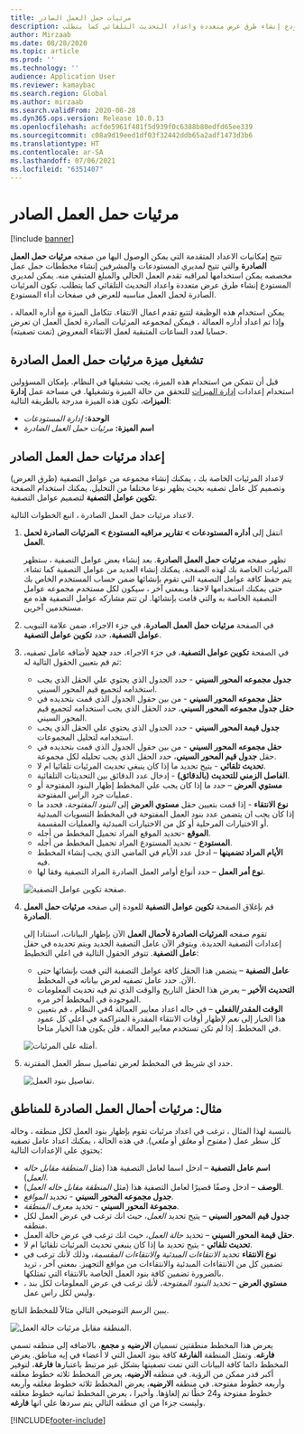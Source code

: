 ```yaml
---
title: مرئيات حمل العمل الصادر
description: يوفر هذا الموضوع معلومات حول مرئيات حمل العمل الصادرة تتيح هذه الوظيفة لمديري المستودع والمشرفين إنشاء مخططات حمل عمل مخصصه يمكن استخدامها لمراقبه تقدم العمل الحالي والمبلغ المتبقي منه. يمكن لمديري المستودع إنشاء طرق عرض متعددة واعداد التحديث التلقائي كما يتطلب.
author: Mirzaab
ms.date: 08/28/2020
ms.topic: article
ms.prod: ''
ms.technology: ''
audience: Application User
ms.reviewer: kamaybac
ms.search.region: Global
ms.author: mirzaab
ms.search.validFrom: 2020-08-28
ms.dyn365.ops.version: Release 10.0.13
ms.openlocfilehash: acfde5961f481f5d939f0c6388b80edfd65ee339
ms.sourcegitcommit: c08a9d19eed1df03f32442ddb65a2adf1473d3b6
ms.translationtype: HT
ms.contentlocale: ar-SA
ms.lasthandoff: 07/06/2021
ms.locfileid: "6351407"
---
```

# <a name="outbound-workload-visualization"></a>مرئيات حمل العمل الصادر

[!include [banner](../includes/banner.md)]

تتيح إمكانيات الاعداد المتقدمة التي يمكن الوصول اليها من صفحه **مرئيات حمل العمل الصادرة** والتي تتيح لمديري المستودعات والمشرفين إنشاء مخططات حمل عمل مخصصه يمكن استخدامها لمراقبه تقدم العمل الحالي والمبلغ المتبقي منه. يمكن لمديري المستودع إنشاء طرق عرض متعددة واعداد التحديث التلقائي كما يتطلب. تكون المرئيات الصادرة لحمل العمل مناسبه للعرض في صفحات أداء المستودع.

يمكن استخدام هذه الوظيفة لتتبع تقدم اعمال الانتقاء. تتكامل الميزة مع أداره العمالة ، وإذا تم اعداد أداره العمالة ، فيمكن لمجموعه المرئيات الصادرة لحمل العمل ان تعرض حسابا لعدد الساعات المتبقية لعمل الانتقاء المعروض (تمت تصفيته).

## <a name="turn-on-the-outbound-workload-visualization-feature"></a>تشغيل ميزة مرئيات حمل العمل الصادرة

قبل أن تتمكن من استخدام هذه الميزة، يجب تشغيلها في النظام. بإمكان المسؤولين استخدام إعدادات [إدارة الميزات](../../fin-ops-core/fin-ops/get-started/feature-management/feature-management-overview.md) للتحقق من حالة الميزة وتشغيلها. في مساحة عمل **إدارة الميزات**، تكون هذه الميزة مدرجة بالطريقة التالية:

- **الوحدة:** *إدارة المستودعات*
- **اسم الميزة:** *مرئيات حمل العمل الصادرة*

## <a name="set-up-outbound-workload-visualizations"></a>إعداد مرئيات حمل العمل الصادر

لاعداد المرئيات الخاصة بك ، يمكنك إنشاء مجموعه من عوامل التصفية (طرق العرض) وتصميم كل عامل تصفيه بحيث يظهر نوعا مختلفا من التحليل. يمكنك استخدام الصفحة **تكوين عوامل التصفية** لتصميم عوامل التصفية.

لاعداد مرئيات حمل العمل الصادرة ، اتبع الخطوات التالية.

1. انتقل إلى **أداره المستودعات \> تقارير مراقبه المستودع \> المرئيات الصادرة لحمل العمل**.

    تظهر صفحه **مرئيات حمل العمل الصادرة**. بعد إنشاء بعض عوامل التصفية ، ستظهر المرئيات الخاصة بك لهذه الصفحة. يمكنك إنشاء العديد من عوامل التصفية كما تشاء. يتم حفظ كافة عوامل التصفية التي تقوم بإنشائها ضمن حساب المستخدم الخاص بك حتى يمكنك استخدامها لاحقا. وبمعني آخر ، سيكون لكل مستخدم مجموعه عوامل التصفية الخاصة به والتي قامت بإنشائها. لن تتم مشاركه عوامل التصفية هذه مع مستخدمين آخرين.

1. في الصفحة **مرئيات حمل العمل الصادرة**، في جزء الاجراء، ضمن علامة التبويب **عوامل التصفية**، حدد **تكوين عوامل التصفية**.
1. في الصفحة **تكوين عوامل التصفية**، في جزء الاجراء، حدد **جديد** لأضافه عامل تصفيه، ثم قم بتعيين الحقول التالية له:

    - **جدول مجموعه المحور السيني** - حدد الجدول الذي يحتوي علي الحقل الذي يجب استخدامه لتجميع قيم المحور السيني.
    - **حقل مجموعه المحور السيني** - من بين حقول الجدول الذي قمت بتحديده في **حقل جدول مجموعه المحور السيني**، حدد الحقل الذي يجب استخدامه لتجميع قيم المحور السيني.
    - **جدول قيمة المحور السيني** - حدد الجدول الذي يحتوي علي الحقل الذي يجب استخدامه لتحليل المجموعات.
    - **حقل مجموعه المحور السيني** - من بين حقول الجدول الذي قمت بتحديده في حقل **جدول قيم المحور السيني**، حدد الحقل الذي يجب تحليله لكل مجموعة.
    - **تحديث تلقائي** - يتيح تحديد ما إذا كان ينبغي تحديث المرئيات تلقائيا ام لا.
    - **الفاصل الزمني للتحديث (بالدقائق)** - إدخال عدد الدقائق بين التحديثات التلقائية.
    - **مستوي العرض** – حدد ما إذا كان يجب علي المخطط إظهار البنود المفتوحة أو عمليات جرد الراس المفتوحة.
    - **نوع الانتقاء** - إذا قمت بتعيين حقل **مستوي العرض** إلى _البنود المفتوحة_، فحدد ما إذا كان يجب ان يتضمن عدد بنود العمل المفتوحة في المخطط التسويات المبدئية أو الاختيارات المرحلية أو كل من الاختيارات المبدئية والعمليات المقسمة.
    - **الموقع** -تحديد الموقع المراد تحميل المخطط من أجله.
    - **المستودع** - تحديد المستودع المراد تحميل المخطط من أجله.
    - **الأيام المراد تضمينها** – ادخل عدد الأيام في الماضي الذي يجب إنشاء المخطط فيه.
    - **نوع أمر العمل** – حدد أنواع أوامر العمل الصادرة المراد التصفية وفقا لها.

    ![صفحة تكوين عوامل التصفية.](media/work-viz-filters-1.png "صفحه تكوين عوامل التصفية")

1. قم بإغلاق الصفحة **تكوين عوامل التصفية** للعودة إلى صفحه **مرئيات حمل العمل الصادرة**.

    تقوم صفحه **المرئيات الصادرة لأحمال العمل** الآن بإظهار البيانات، استنادا إلى إعدادات التصفية الجديدة. ويتوفر الآن عامل التصفية الجديد ويتم تحديده في حقل **عامل التصفية**. تتوفر الحقول التالية في اعلي التخطيط:

    - **عامل التصفية** – يتضمن هذا الحقل كافة عوامل التصفية التي قمت بإنشائها حتى الآن. حدد عامل تصفيه لعرض بياناته في المخطط.
    - **التحديث الأخير** – يعرض هذا الحقل التاريخ والوقت الذي تم فيه تحديث المعلومات الموجودة في المخطط آخر مره.
    - **الوقت المقدر/الفعلي** – في حاله اعداد معايير العمالة 4في النظام ، قم بتعيين هذا الخيار إلى *نعم* لإظهار أوقات الانتقاء المقدرة المتراكمة في اعلي كل عمود في المخطط. إذا لم تكن تستخدم معايير العمالة ، فلن يكون هذا الخيار متاحا.

    ![أمثله على المرئيات.](media/work-viz-chart.png "أمثله على المرئيات")

1. حدد اي شريط في المخطط لعرض تفاصيل سطر العمل المقترنة.

    ![تفاصيل بنود العمل.](media/work-viz-work-details.png "تفاصيل بنود العمل")

## <a name="example-outbound-workload-visualization-for-zones"></a>مثال: مرئيات أحمال العمل الصادرة للمناطق

بالنسبة لهذا المثال ، ترغب في اعداد مرئيات تقوم بإظهار بنود العمل لكل منطقه ، وحاله كل سطر عمل ( _مفتوح_ أو _مغلق_ أو _ملغي_). في هذه الحالة ، يمكنك اعداد عامل تصفيه يحتوي علي الإعدادات التالية:

- **اسم عامل التصفية** – ادخل اسما لعامل التصفية هذا (مثل _المنطقة مقابل حاله العمل_).
- **الوصف** – ادخل وصفًا قصيرًا لعامل التصفية هذا (مثل _المنطقة مقابل حاله العمل_).
- **جدول مجموعه المحور السيني** - تحديد _المواقع._
- **مجموعة المحور السيني** - تحديد _معرف المنطقة_.
- **جدول قيم المحور السيني** – يتيح تحديد _العمل_، حيث انك ترغب في عرض العمل لكل منطقه.
- **حقل قيمة المحور السيني** – تحديد _حالة العمل_، حيث انك ترغب في عرض حالة العمل.
- **تحديث تلقائي** - يتيح تحديد ما إذا كان ينبغي تحديث المرئيات تلقائيا ام لا.
- **نوع الانتقاء** تحديد _الانتقاءات المبدئية والانتقاءات المقسمة_، وذلك لأنك ترغب في تضمين كل من الانتقاءات المبدئية والانتقاءات من مواقع التجهيز. بمعني آخر ، تريد بالضرورة تضمين كافة بنود العمل الخاصة بالانتقاء التي تمتلكها.
- **مستوي العرض** – تحديد _البنود المفتوحة_، لأنك ترغب في عرض المعلومات لكل بند ، وليس لكل راس عمل.

يبين الرسم التوضيحي التالي مثالاً للمخطط الناتج.

![المنطقة مقابل مرئيات حالة العمل.](media/work-viz-chart.png "المنطقة مقابل مرئيات حاله العمل")

يعرض هذا المخطط منطقتين تسميان **الارضيه** و **مجمع**، بالاضافه إلى منطقه تسمي **فارغه**. وتمثل المنطقة **الفارغة** كافة بنود العمل التي لا أعضاء في إيه مناطق. يعرض المخطط دائما كافة البيانات التي تمت تصفيتها بشكل غير مرتبط باعتبارها **فارغة**، لتوفير أكبر قدر ممكن من الرؤية. في منطقه **الارضيه**، يعرض المخطط ثلاثه خطوط مغلقه وأربعه خطوط مفتوحة. في منطقه **الارضيه**، يعرض المخطط ثلاثه خطوط مغلقه وأربعه خطوط مفتوحة و24 خطًا تم إلغاؤها. وأخيرا ، يعرض المخطط ثمانيه خطوط مغلقه وليست جزءا من اي منطقه التالي يتم سردها علي انها **فارغه**.


[!INCLUDE[footer-include](../../includes/footer-banner.md)]